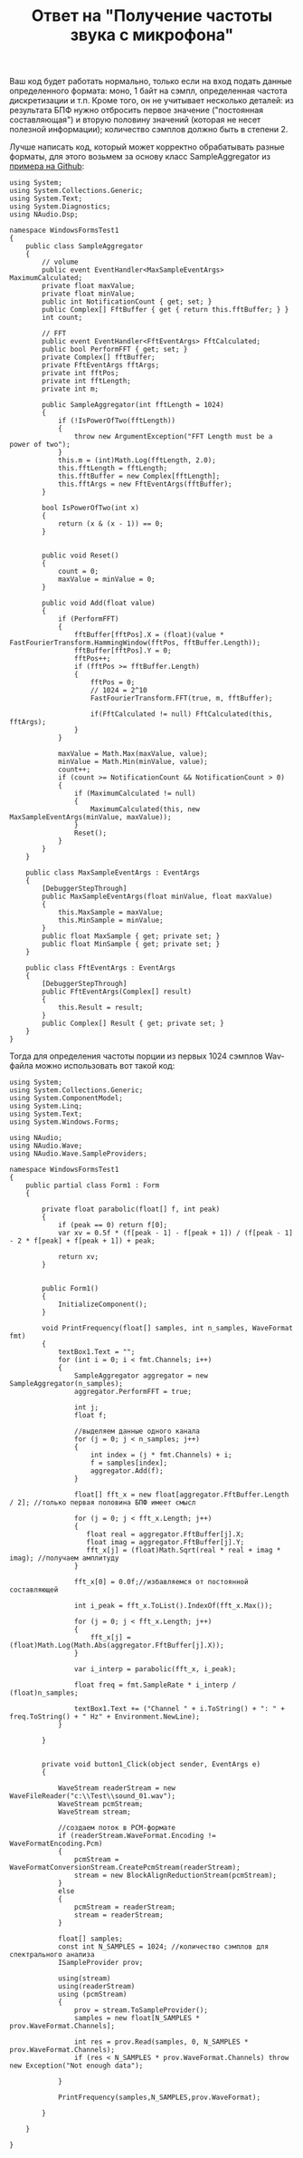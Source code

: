 ﻿---
title: "Ответ на \"Получение частоты звука с микрофона\""
se.owner.user_id: 240512
se.owner.display_name: "MSDN.WhiteKnight"
se.owner.link: "https://ru.stackoverflow.com/users/240512/msdn-whiteknight"
se.answer_id: 819012
se.question_id: 818576
se.post_type: answer
se.score: 2
se.is_accepted: False
---
<p>Ваш код будет работать нормально, только если на вход подать данные определенного формата: моно, 1 байт на сэмпл, определенная частота дискретизации и т.п. Кроме того, он не учитывает несколько деталей: из результата БПФ нужно отбросить первое значение ("постоянная составляющая") и вторую половину значений (которая не несет полезной информации); количество сэмплов должно быть в степени 2. </p>

<p>Лучше написать код, который может корректно обрабатывать разные форматы, для этого возьмем за основу класс SampleAggregator из <a href="https://github.com/SjB/NAudio/blob/master/NAudioWpfDemo/AudioPlaybackDemo/SampleAggregator.cs" rel="nofollow noreferrer">примера на Github</a>:</p>

<pre><code>using System;
using System.Collections.Generic;
using System.Text;
using System.Diagnostics;
using NAudio.Dsp;

namespace WindowsFormsTest1
{    
    public class SampleAggregator
    {
        // volume
        public event EventHandler&lt;MaxSampleEventArgs&gt; MaximumCalculated;
        private float maxValue;
        private float minValue;
        public int NotificationCount { get; set; }
        public Complex[] FftBuffer { get { return this.fftBuffer; } }
        int count;

        // FFT
        public event EventHandler&lt;FftEventArgs&gt; FftCalculated;
        public bool PerformFFT { get; set; }
        private Complex[] fftBuffer;
        private FftEventArgs fftArgs;
        private int fftPos;
        private int fftLength;
        private int m;

        public SampleAggregator(int fftLength = 1024)
        {
            if (!IsPowerOfTwo(fftLength))
            {
                throw new ArgumentException("FFT Length must be a power of two");
            }
            this.m = (int)Math.Log(fftLength, 2.0);
            this.fftLength = fftLength;
            this.fftBuffer = new Complex[fftLength];
            this.fftArgs = new FftEventArgs(fftBuffer);
        }

        bool IsPowerOfTwo(int x)
        {
            return (x &amp; (x - 1)) == 0;
        }


        public void Reset()
        {
            count = 0;
            maxValue = minValue = 0;
        }

        public void Add(float value)
        {
            if (PerformFFT)
            {
                fftBuffer[fftPos].X = (float)(value * FastFourierTransform.HammingWindow(fftPos, fftBuffer.Length));
                fftBuffer[fftPos].Y = 0;
                fftPos++;
                if (fftPos &gt;= fftBuffer.Length)
                {
                    fftPos = 0;
                    // 1024 = 2^10
                    FastFourierTransform.FFT(true, m, fftBuffer);

                    if(FftCalculated != null) FftCalculated(this, fftArgs);
                }
            }

            maxValue = Math.Max(maxValue, value);
            minValue = Math.Min(minValue, value);
            count++;
            if (count &gt;= NotificationCount &amp;&amp; NotificationCount &gt; 0)
            {
                if (MaximumCalculated != null)
                {
                    MaximumCalculated(this, new MaxSampleEventArgs(minValue, maxValue));
                }
                Reset();
            }
        }
    }

    public class MaxSampleEventArgs : EventArgs
    {
        [DebuggerStepThrough]
        public MaxSampleEventArgs(float minValue, float maxValue)
        {
            this.MaxSample = maxValue;
            this.MinSample = minValue;
        }
        public float MaxSample { get; private set; }
        public float MinSample { get; private set; }
    }

    public class FftEventArgs : EventArgs
    {
        [DebuggerStepThrough]
        public FftEventArgs(Complex[] result)
        {
            this.Result = result;
        }
        public Complex[] Result { get; private set; }
    }
}
</code></pre>

<p>Тогда для определения частоты порции из первых 1024 сэмплов Wav-файла можно использовать вот такой код:</p>

<pre><code>using System;
using System.Collections.Generic;
using System.ComponentModel;
using System.Linq;
using System.Text;
using System.Windows.Forms;

using NAudio;
using NAudio.Wave;
using NAudio.Wave.SampleProviders;

namespace WindowsFormsTest1
{
    public partial class Form1 : Form
    {        

        private float parabolic(float[] f, int peak)
        {
            if (peak == 0) return f[0];
            var xv = 0.5f * (f[peak - 1] - f[peak + 1]) / (f[peak - 1] - 2 * f[peak] + f[peak + 1]) + peak;

            return xv;
        }       


        public Form1()
        {
            InitializeComponent();            
        }

        void PrintFrequency(float[] samples, int n_samples, WaveFormat fmt)
        {
            textBox1.Text = "";
            for (int i = 0; i &lt; fmt.Channels; i++)
            {
                SampleAggregator aggregator = new SampleAggregator(n_samples);
                aggregator.PerformFFT = true;

                int j;
                float f;

                //выделяем данные одного канала
                for (j = 0; j &lt; n_samples; j++)
                {
                    int index = (j * fmt.Channels) + i;
                    f = samples[index];
                    aggregator.Add(f);
                }

                float[] fft_x = new float[aggregator.FftBuffer.Length / 2]; //только первая половина БПФ имеет смысл

                for (j = 0; j &lt; fft_x.Length; j++)
                {
                   float real = aggregator.FftBuffer[j].X;
                   float imag = aggregator.FftBuffer[j].Y;
                   fft_x[j] = (float)Math.Sqrt(real * real + imag * imag); //получаем амплитуду  
                }

                fft_x[0] = 0.0f;//избавляемся от постоянной составляющей

                int i_peak = fft_x.ToList().IndexOf(fft_x.Max());                

                for (j = 0; j &lt; fft_x.Length; j++)
                {
                    fft_x[j] = (float)Math.Log(Math.Abs(aggregator.FftBuffer[j].X));
                }

                var i_interp = parabolic(fft_x, i_peak);

                float freq = fmt.SampleRate * i_interp / (float)n_samples;

                textBox1.Text += ("Channel " + i.ToString() + ": " + freq.ToString() + " Hz" + Environment.NewLine);
            }

        }


        private void button1_Click(object sender, EventArgs e)
        {

            WaveStream readerStream = new WaveFileReader("c:\\Test\\sound_01.wav");
            WaveStream pcmStream;
            WaveStream stream;

            //создаем поток в PCM-формате
            if (readerStream.WaveFormat.Encoding != WaveFormatEncoding.Pcm)
            {
                pcmStream = WaveFormatConversionStream.CreatePcmStream(readerStream);
                stream = new BlockAlignReductionStream(pcmStream);
            }
            else
            {
                pcmStream = readerStream;
                stream = readerStream;
            }

            float[] samples;
            const int N_SAMPLES = 1024; //количество сэмплов для спектрального анализа
            ISampleProvider prov;

            using(stream)
            using(readerStream)
            using (pcmStream)
            {
                prov = stream.ToSampleProvider();                
                samples = new float[N_SAMPLES * prov.WaveFormat.Channels];

                int res = prov.Read(samples, 0, N_SAMPLES * prov.WaveFormat.Channels);
                if (res &lt; N_SAMPLES * prov.WaveFormat.Channels) throw new Exception("Not enough data");

            }

            PrintFrequency(samples,N_SAMPLES,prov.WaveFormat);

        }  

    }

}
</code></pre>
